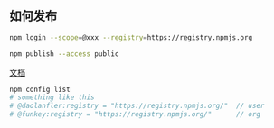 ## 如何发布

```bash
npm login --scope=@xxx --registry=https://registry.npmjs.org

npm publish --access public
```

[文档](https://docs.npmjs.com/creating-and-publishing-scoped-public-packages)

```bash
npm config list
# something like this
# @daolanfler:registry = "https://registry.npmjs.org/"  // user
# @funkey:registry = "https://registry.npmjs.org/"      // org
```